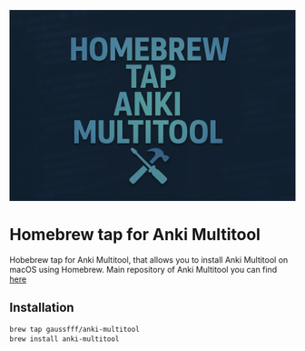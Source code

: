 ![homenrew anki multitool logo](https://github.com/gaussfff/homebrew-anki-multitool/blob/master/resources/homebrew_tap_multitool.png)

# Homebrew tap for Anki Multitool

Hobebrew tap for Anki Multitool, that allows you to install Anki Multitool on macOS using Homebrew.
Main repository of Anki Multitool you can find [here](https://github.com/gaussfff/anki-multitool)

## Installation

```bash
brew tap gaussfff/anki-multitool
brew install anki-multitool
```

